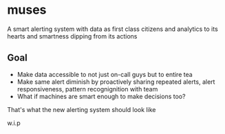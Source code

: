 # muses

A smart alerting system with data as first class citizens and analytics to its hearts and smartness dipping from its actions

## Goal
- Make data accessible to not just on-call guys but to entire tea
- Make same alert diminish by proactively sharing repeated alerts, alert responsiveness, pattern recognignition with team
- What if machines are smart enough to make decisions too?

That's what the new alerting system should look like


w.i.p
